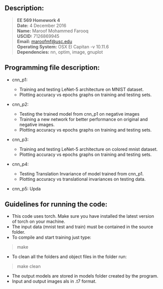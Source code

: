 ## Description:

> **EE 569 Homework 4**  
> **Date:** 4 December 2016  
> **Name:** Maroof Mohammed Farooq   
> **USCID:** 7126869945  
> **Email:** maroofmf@usc.edu  
> **Operating System:** OSX El Capitan -v 10.11.6  
> **Dependencies:** nn, optim, image, gnuplot

## Programming file description:

* cnn_p1:
    * Training and testing LeNet-5 architecture on MNIST dataset.
    * Plotting accuracy vs epochs graphs on training and testing sets.
    
* cnn_p2:
    * Testing the trained model from cnn_p1 on negative images
    * Training a new network for better performance on original and   
    negative images.
    * Plotting accuracy vs epochs graphs on training and testing sets.
    
* cnn_p3:
    * Training and testing LeNet-5 architecture on colored mnist dataset.
    * Plotting accuracy vs epochs graphs on training and testing sets.
    
* cnn_p4:
    * Testing Translation Invariance of model trained from cnn_p1.
    * Plotting accuracy vs translational invariances on testing data.
    
* cnn_p5:
Upda
 
## Guidelines for running the code:
 
* This code uses torch. Make sure you have installed the latest version  
 of torch on your machine. 
* The input data (mnist test and train) must be contained in the source  
  folder.
* To compile and start training just type:   
> make 
* To clean all the folders and object files in the folder run:       
> make clean
* The output models are stored in models folder created by the program.  
* Input and output images als
in .t7 format.
